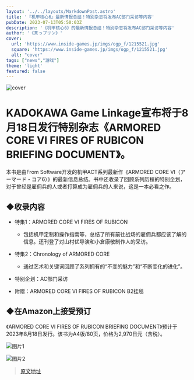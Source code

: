 ```yaml
---
layout: '../../layouts/MarkdownPost.astro'
title: '『机甲核心6』最新情报总结！特别杂志将发布AC部门采访等内容'
pubDate: 2023-07-13T05:50:03Z
description: '《机甲核心6》的最新情报总结！特别杂志将发布AC部门采访等内容'
author: '《茶っプリン》'
cover:
  url: 'https://www.inside-games.jp/imgs/ogp_f/1215521.jpg'
  square: 'https://www.inside-games.jp/imgs/ogp_f/1215521.jpg'
  alt: "cover"
tags: ["news","游戏"]
theme: 'light'
featured: false
---
```


![cover](https://www.inside-games.jp/imgs/ogp_f/1215521.jpg)

# KADOKAWA Game Linkage宣布将于8月18日发行特别杂志《ARMORED CORE VI FIRES OF RUBICON BRIEFING DOCUMENT》。

本书是由From Software开发的机甲ACT系列最新作《ARMORED CORE VI（アーマード・コア6）》的最新信息总结。书中还收录了回顾系列历程的特别企划，对于曾经是雇佣兵的人或者打算成为雇佣兵的人来说，这是一本必看之作。

## ◆收录内容

- 特集1：ARMORED CORE VI FIRES OF RUBICON
    - 包括机甲定制和操作指南等，总结了所有前往战场的雇佣兵都应该了解的信息。还刊登了对山村优导演和小倉康敬制作人的采访。

- 特集2：Chronology of ARMORED CORE
    - 通过艺术和关键词回顾了系列拥有的“不变的魅力”和“不断变化的进化”。

- 特别企划：AC部门采访

- 附赠：ARMORED CORE VI FIRES OF RUBICON B2挂毯

## ◆在Amazon上接受预订

《ARMORED CORE VI FIRES OF RUBICON BRIEFING DOCUMENT》预计于2023年8月18日发行。该书为A4版/80页，价格为2,970日元（含税）。

![图片1](https://www.inside-games.jp/imgs/zoom/1215519.jpg)

![图片2](https://www.inside-games.jp/imgs/zoom/1215518.jpg)

>[原文地址](https://www.inside-games.jp/article/2023/07/13/147172.html)  
